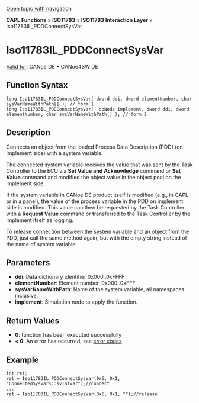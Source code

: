 [Open topic with navigation](../../../../../../CANoeDEFamily.htm#Topics/CAPLFunctions/ISO11783/ISOInteractionLayer/Functions/CAPLfunctionIso11783ILpddconnectSysVar.md)

**CAPL Functions** » **ISO11783** » **ISO11783 Interaction Layer** » Iso11783IL_PDDConnectSysVar

# Iso11783IL_PDDConnectSysVar

[Valid for](../../../../Shared/FeatureAvailability.md): CANoe DE • CANoe4SW DE

## Function Syntax

```plaintext
long Iso11783IL_PDDConnectSysVar( dword ddi, dword elementNumber, char sysVarNameWithPath[] ); // form 1
long Iso11783IL_PDDConnectSysVar(  dbNode implement, dword ddi, dword elementNumber, char sysVarNameWithPath[] ); // form 2
```

## Description

Connects an object from the loaded Process Data Description (PDD) (on Implement side) with a system variable.

The connected system variable receives the value that was sent by the Task Controller to the ECU via **Set Value and Acknowledge** command or **Set Value** command and modified the object value in the object pool on the implement side.

If the system variable in CANoe DE product itself is modified (e.g., in CAPL or in a panel), the value of the process variable in the PDD on implement side is modified. This value can then be requested by the Task Controller with a **Request Value** command or transferred to the Task Controller by the implement itself as logging.

To release connection between the system variable and an object from the PDD, just call the same method again, but with the empty string instead of the name of system variable.

## Parameters

- **ddi**: Data dictionary identifier 0x000..0xFFFF
- **elementNumber**: Element number, 0x000..0xFFF
- **sysVarNameWithPath**: Name of the system variable, all namespaces inclusive.
- **implement**: Simulation node to apply the function.

## Return Values

- **0**: function has been executed successfully
- **< 0**: An error has occurred, see [error codes](../../../CAPLfunctionsISOj1939ErrorCodes.md)

## Example

```plaintext
int ret;
ret = Iso11783IL_PDDConnectSysVar(0x6, 0x1, "ConnectedSysVars::svIntVar");//connect
...
ret = Iso11783IL_PDDConnectSysVar(0x6, 0x1, "");//release
```

